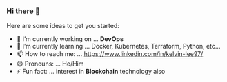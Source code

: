 ### Hi there 👋

Here are some ideas to get you started:

- 🔭 I’m currently working on ... **DevOps**
- 🌱 I’m currently learning ... Docker, Kubernetes, Terraform, Python, etc...
- 📫 How to reach me: ... https://www.linkedin.com/in/kelvin-lee97/
- 😄 Pronouns: ... He/Him
- ⚡ Fun fact: ... interest in **Blockchain** technology also
